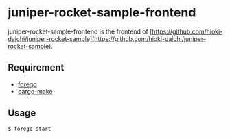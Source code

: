 # juniper-rocket-sample-frontend

juniper-rocket-sample-frontend is the frontend of [https://github.com/hioki-daichi/juniper-rocket-sample](https://github.com/hioki-daichi/juniper-rocket-sample).

## Requirement

- [forego](https://github.com/ddollar/forego)
- [cargo-make](https://github.com/sagiegurari/cargo-make)

## Usage

```sh
$ forego start
```
